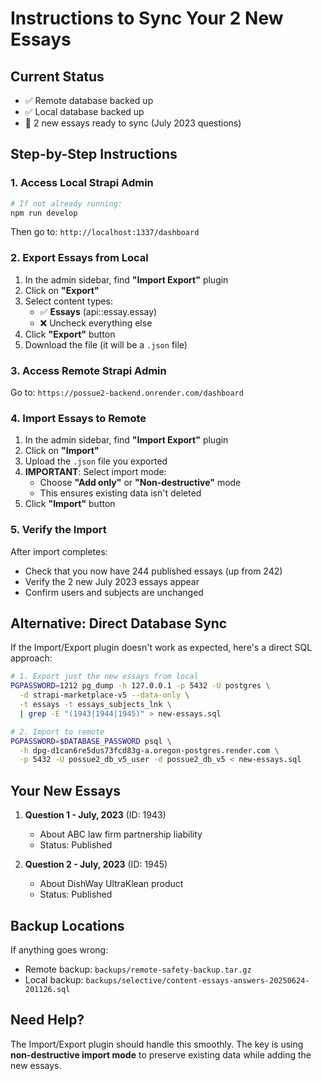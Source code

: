 # Instructions to Sync Your 2 New Essays

## Current Status
- ✅ Remote database backed up
- ✅ Local database backed up  
- 📝 2 new essays ready to sync (July 2023 questions)

## Step-by-Step Instructions

### 1. Access Local Strapi Admin
```bash
# If not already running:
npm run develop
```
Then go to: `http://localhost:1337/dashboard`

### 2. Export Essays from Local

1. In the admin sidebar, find **"Import Export"** plugin
2. Click on **"Export"**
3. Select content types:
   - ✅ **Essays** (api::essay.essay)
   - ❌ Uncheck everything else
4. Click **"Export"** button
5. Download the file (it will be a `.json` file)

### 3. Access Remote Strapi Admin

Go to: `https://possue2-backend.onrender.com/dashboard`

### 4. Import Essays to Remote

1. In the admin sidebar, find **"Import Export"** plugin
2. Click on **"Import"**
3. Upload the `.json` file you exported
4. **IMPORTANT**: Select import mode:
   - Choose **"Add only"** or **"Non-destructive"** mode
   - This ensures existing data isn't deleted
5. Click **"Import"** button

### 5. Verify the Import

After import completes:
- Check that you now have 244 published essays (up from 242)
- Verify the 2 new July 2023 essays appear
- Confirm users and subjects are unchanged

## Alternative: Direct Database Sync

If the Import/Export plugin doesn't work as expected, here's a direct SQL approach:

```bash
# 1. Export just the new essays from local
PGPASSWORD=1212 pg_dump -h 127.0.0.1 -p 5432 -U postgres \
  -d strapi-marketplace-v5 --data-only \
  -t essays -t essays_subjects_lnk \
  | grep -E "(1943|1944|1945)" > new-essays.sql

# 2. Import to remote
PGPASSWORD=$DATABASE_PASSWORD psql \
  -h dpg-d1can6re5dus73fcd83g-a.oregon-postgres.render.com \
  -p 5432 -U possue2_db_v5_user -d possue2_db_v5 < new-essays.sql
```

## Your New Essays

1. **Question 1 - July, 2023** (ID: 1943)
   - About ABC law firm partnership liability
   - Status: Published

2. **Question 2 - July, 2023** (ID: 1945)  
   - About DishWay UltraKlean product
   - Status: Published

## Backup Locations

If anything goes wrong:
- Remote backup: `backups/remote-safety-backup.tar.gz`
- Local backup: `backups/selective/content-essays-answers-20250624-201126.sql`

## Need Help?

The Import/Export plugin should handle this smoothly. The key is using **non-destructive import mode** to preserve existing data while adding the new essays.